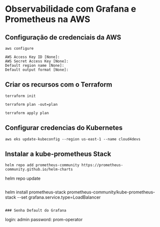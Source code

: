 # Observabilidade com Grafana e Prometheus na AWS

## Configuração de credenciais da AWS

```
aws configure
```

```
AWS Access Key ID [None]: 
AWS Secret Access Key [None]: 
Default region name [None]: 
Default output format [None]:
```

## Criar os recursos com o Terraform

```
terraform init
```

```
terraform plan -out=plan
```

```
terraform apply plan
```

## Configurar credencias do Kubernetes

```
aws eks update-kubeconfig --region us-east-1 --name cloud4devs
```

## Instalar a kube-prometheus Stack

```
helm repo add prometheus-community https://prometheus-community.github.io/helm-charts

```
helm repo update
```

```
helm install prometheus-stack prometheus-community/kube-prometheus-stack --set grafana.service.type=LoadBalancer
```

### Senha Default do Grafana

```
login: admin
password: prom-operator
```